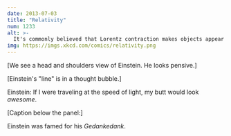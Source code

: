 ```yaml
---
date: 2013-07-03
title: "Relativity"
num: 1233
alt: >-
  It's commonly believed that Lorentz contraction makes objects appear flatter along the direction of travel. However, this ignores light travel times. In fact, a fast-moving butt would appear rotated toward the observer but not substantially distorted. Shakira was right.
img: https://imgs.xkcd.com/comics/relativity.png
---
```

[We see a head and shoulders view of Einstein. He looks pensive.]

[Einstein's "line" is in a thought bubble.]

Einstein: If I were traveling at the speed of light, my butt would look *awesome*.

[Caption below the panel:]

Einstein was famed for his *Gedankedank*.